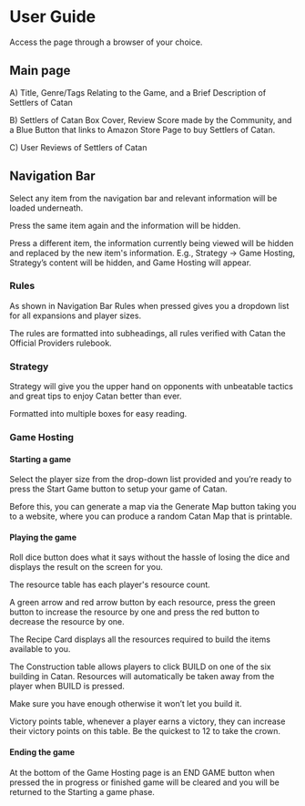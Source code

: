 # User Guide 

Access the page through a browser of your choice. 

## Main page 

 

A) Title, Genre/Tags Relating to the Game, and a Brief Description of Settlers of Catan 

B) Settlers of Catan Box Cover, Review Score made by the Community, and a Blue Button that links to Amazon Store Page to buy Settlers of Catan. 

C) User Reviews of Settlers of Catan 

## Navigation Bar 

 

Select any item from the navigation bar and relevant information will be loaded underneath. 

Press the same item again and the information will be hidden. 

Press a different item, the information currently being viewed will be hidden and replaced by the new item's information. E.g., Strategy -> Game Hosting, Strategy’s content will be hidden, and Game Hosting will appear. 

### Rules 

As shown in Navigation Bar Rules when pressed gives you a dropdown list for all expansions and player sizes. 

The rules are formatted into subheadings, all rules verified with Catan the Official Providers rulebook. 

### Strategy 

 

Strategy will give you the upper hand on opponents with unbeatable tactics and great tips to enjoy Catan better than ever. 

Formatted into multiple boxes for easy reading. 

### Game Hosting 

#### Starting a game 

 

Select the player size from the drop-down list provided and you’re ready to press the Start Game button to setup your game of Catan. 

Before this, you can generate a map via the Generate Map button taking you to a website, where you can produce a random Catan Map that is printable. 

#### Playing the game 

 

Roll dice button does what it says without the hassle of losing the dice and displays the result on the screen for you. 

 

The resource table has each player's resource count. 

A green arrow and red arrow button by each resource, press the green button to increase the resource by one and press the red button to decrease the resource by one. 

 

The Recipe Card displays all the resources required to build the items available to you. 

 

The Construction table allows players to click BUILD on one of the six building in Catan. Resources will automatically be taken away from the player when BUILD is pressed.  

Make sure you have enough otherwise it won’t let you build it. 

 

Victory points table, whenever a player earns a victory, they can increase their victory points on this table. Be the quickest to 12 to take the crown. 

#### Ending the game 

 

At the bottom of the Game Hosting page is an END GAME button when pressed the in progress or finished game will be cleared and you will be returned to the Starting a game phase. 
